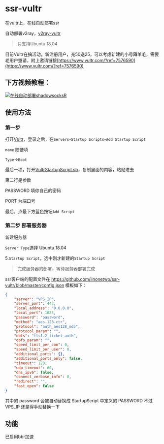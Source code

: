 # ssr-vultr
在vultr上，在线自动部署ssr

自动部署v2ray，[v2ray-vultr](https://github.com/lbp0200/v2ray-vultr)

>只支持Ubuntu 18.04

目前Vultr在搞活动，新注册用户，充50送25，可以考虑新建的小号薅羊毛，需要老用户邀请，附上邀请链接[https://www.vultr.com/?ref=7576590](https://www.vultr.com/?ref=7576590)

下方视频教程：
---
[![在线自动部署shadowsocksR](https://img.youtube.com/vi/4Rgd09WFkas/0.jpg)](https://www.youtube.com/watch?v=4Rgd09WFkas)


使用方法
---

### 第一步

打开[Vultr](https://polr.liuboping.com/PrgTf)，登录之后，在`Servers`-`Startup Scripts`-`Add Startup Script`

`name` 随便填

`Type`->`Boot`

最后一项，打开[VultrStartupScript.sh](https://raw.githubusercontent.com/linonetwo/ssr-vultr/master/VultrStartupScript.sh)，复制里面的内容，粘贴进去

第二行是参数

PASSWORD 填你自己的密码

PORT 为端口号

最后，点最下方蓝色按钮`Add Script`

### 第二步 部署服务器

新建服务器

`Server Type`选择 Ubuntu 18.04

5.`Startup Script`，选中刚才新建的`Startup Script`

> 完成服务器的部署，等待服务器部署完成

ssr客户端的配置文件在 https://github.com/linonetwo/ssr-vultr/blob/master/config.json 模板如下：

```json
{
    "server": "VPS_IP",
    "server_port": 443,
    "local_address": "0.0.0.0",
    "local_port": 1083,
    "password": "password",
    "method": "aes-128-ctr",
    "protocol": "auth_aes128_md5",
    "protocol_param": "",
    "obfs": "tls1.2_ticket_auth",
    "obfs_param": "",
    "speed_limit_per_con": 0,
    "speed_limit_per_user": 0,
    "additional_ports": {},
    "additional_ports_only": false,
    "timeout": 120,
    "udp_timeout": 60,
    "dns_ipv6": false,
    "connect_verbose_info": 0,
    "redirect": "",
    "fast_open": false
}
```

其中的 password 会被自动替换成 StartupScript 中定义的 PASSWORD
不过 VPS_IP 还是得手动替换一下

功能
---
已启用bbr加速
